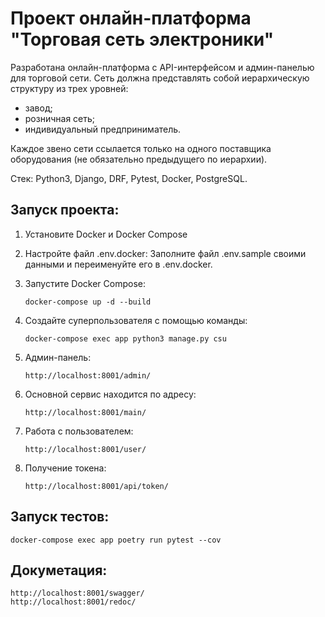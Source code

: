 # Проект онлайн-платформа "Торговая сеть электроники"

Разработана онлайн-платформа с API-интерфейсом и 
админ-панелью для торговой сети.
Сеть должна представлять собой иерархическую структуру из трех уровней:
- завод;
- розничная сеть;
- индивидуальный предприниматель.

Каждое звено сети ссылается только на одного поставщика оборудования 
(не обязательно предыдущего по иерархии).

Стек: Python3, Django, DRF, Pytest, Docker, PostgreSQL.


## Запуск проекта:

1. Установите Docker и Docker Compose

2. Настройте файл .env.docker:
Заполните файл .env.sample своими данными и переименуйте его в .env.docker.

3. Запустите Docker Compose:
    ```
    docker-compose up -d --build
    ```
4. Создайте суперпользователя с помощью команды:
   ```
   docker-compose exec app python3 manage.py csu
   ```
5. Админ-панель:
   ```
   http://localhost:8001/admin/
   ```
6. Основной сервис находится по адресу:
   ```
   http://localhost:8001/main/
   ```
7. Работа с пользователем:
   ```
   http://localhost:8001/user/
   ```
8. Получение токена:
   ```
   http://localhost:8001/api/token/
   ```
   
## Запуск тестов:

   ```
   docker-compose exec app poetry run pytest --cov
   ```

## Докуметация:
   ```
   http://localhost:8001/swagger/
   http://localhost:8001/redoc/
   ```



